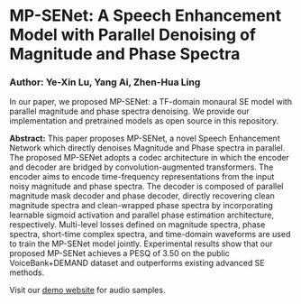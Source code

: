 # MP-SENet: A Speech Enhancement Model with Parallel Denoising of Magnitude and Phase Spectra
### Author: Ye-Xin Lu, Yang Ai, Zhen-Hua Ling
In our paper, we proposed MP-SENet: a TF-domain monaural SE model with parallel magnitude and phase spectra denoising.
We provide our implementation and pretrained models as open source in this repository.

**Abstract:** 
This paper proposes MP-SENet, a novel Speech Enhancement Network which directly denoises Magnitude and Phase spectra in parallel. The proposed MP-SENet adopts a codec architecture in which the encoder and decoder are bridged by convolution-augmented transformers. The encoder aims to encode time-frequency representations from the input noisy magnitude and phase spectra. The decoder is composed of parallel magnitude mask decoder and phase decoder, directly recovering clean magnitude spectra and clean-wrapped phase spectra by incorporating learnable sigmoid activation and parallel phase estimation architecture, respectively. Multi-level losses defined on magnitude spectra, phase spectra, short-time complex spectra, and time-domain waveforms are used to train the MP-SENet model jointly. Experimental results show that our proposed MP-SENet achieves a PESQ of 3.50 on the public VoiceBank+DEMAND dataset and outperforms existing advanced SE methods.

Visit our [demo website](http://yxlu-0102.github.io/mpsenet-demo) for audio samples.
